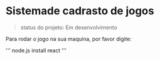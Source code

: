 # Sistemade cadrasto de jogos

>status do projeto: Em desenvolvimento

Para rodar o jogo na sua maquina, por favor digite:

'''
node.js install react
'''
